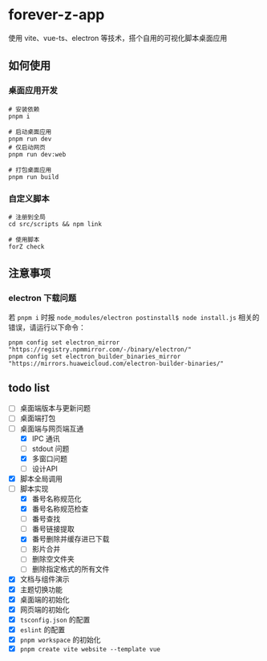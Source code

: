 # forever-z-app
使用 vite、vue-ts、electron 等技术，搭个自用的可视化脚本桌面应用

## 如何使用

### 桌面应用开发

```shell
# 安装依赖
pnpm i

# 启动桌面应用
pnpm run dev
# 仅启动网页
pnpm run dev:web

# 打包桌面应用
pnpm run build
```

### 自定义脚本

```shell
# 注册到全局
cd src/scripts && npm link

# 使用脚本
forZ check
```

## 注意事项

### electron 下载问题

若 `pnpm i` 时报 `node_modules/electron postinstall$ node install.js` 相关的错误，请运行以下命令：

```shell
pnpm config set electron_mirror "https://registry.npmmirror.com/-/binary/electron/"
pnpm config set electron_builder_binaries_mirror "https://mirrors.huaweicloud.com/electron-builder-binaries/"
```

## todo list

- [ ] 桌面端版本与更新问题
- [ ] 桌面端打包
- [ ] 桌面端与网页端互通
  - [x] IPC 通讯
  - [ ] stdout 问题
  - [x] 多窗口问题
  - [ ] 设计API
- [x] 脚本全局调用
- [ ] 脚本实现
  - [x] 番号名称规范化
  - [x] 番号名称规范检查
  - [ ] 番号查找
  - [ ] 番号链接提取
  - [x] 番号删除并缓存进已下载
  - [ ] 影片合并
  - [ ] 删除空文件夹
  - [ ] 删除指定格式的所有文件
- [x] 文档与组件演示
- [x] 主题切换功能
- [x] 桌面端的初始化
- [x] 网页端的初始化
- [x] `tsconfig.json` 的配置
- [x] `eslint` 的配置
- [x] `pnpm workspace` 的初始化
- [x] `pnpm create vite website --template vue`
